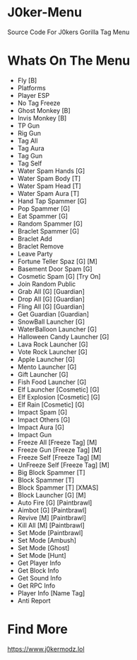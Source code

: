 # J0ker-Menu
Source Code For J0kers Gorilla Tag Menu

# Whats On The Menu

+ Fly [B]  
+ Platforms  
+ Player ESP  
+ No Tag Freeze  
+ Ghost Monkey [B]  
+ Invis Monkey [B]  
+ TP Gun  
+ Rig Gun  
+ Tag All  
+ Tag Aura  
+ Tag Gun  
+ Tag Self  
+ Water Spam Hands [G]  
+ Water Spam Body [T]  
+ Water Spam Head [T]  
+ Water Spam Aura [T]  
+ Hand Tap Spammer [G]  
+ Pop Spammer [G]  
+ Eat Spammer [G]  
+ Random Spammer [G]  
+ Braclet Spammer [G]  
+ Braclet Add  
+ Braclet Remove  
+ Leave Party  
+ Fortune Teller Spaz [G] [M]  
+ Basement Door Spam [G]  
+ Cosmetic Spam [G] [Try On]  
+ Join Random Public  
+ Grab All [G] [Guardian]  
+ Drop All [G] [Guardian]  
+ Fling All [G] [Guardian]  
+ Get Guardian [Guardian]  
+ SnowBall Launcher [G]  
+ WaterBalloon Launcher [G]  
+ Halloween Candy Launcher [G]  
+ Lava Rock Launcher [G]  
+ Vote Rock Launcher [G]  
+ Apple Launcher [G]  
+ Mento Launcher [G]  
+ Gift Launcher [G]  
+ Fish Food Launcher [G]  
+ Elf Launcher [Cosmetic] [G]  
+ Elf Explosion [Cosmetic] [G]  
+ Elf Rain [Cosmetic] [G]  
+ Impact Spam [G]  
+ Impact Others [G]  
+ Impact Aura [G]  
+ Impact Gun  
+ Freeze All [Freeze Tag] [M]  
+ Freeze Gun [Freeze Tag] [M]  
+ Freeze Self [Freeze Tag] [M]  
+ UnFreeze Self [Freeze Tag] [M]  
+ Big Block Spammer [T]  
+ Block Spammer [T]  
+ Block Spammer [T] [XMAS]  
+ Block Launcher [G] [M]  
+ Auto Fire [G] [Paintbrawl]  
+ Aimbot [G] [Paintbrawl]  
+ Revive [M] [Paintbrawl]  
+ Kill All [M] [Paintbrawl]  
+ Set Mode [Paintbrawl]  
+ Set Mode [Ambush]  
+ Set Mode [Ghost]  
+ Set Mode [Hunt]  
+ Get Player Info  
+ Get Block Info  
+ Get Sound Info  
+ Get RPC Info  
+ Player Info [Name Tag]  
+ Anti Report  

# Find More
https://www.j0kermodz.lol
